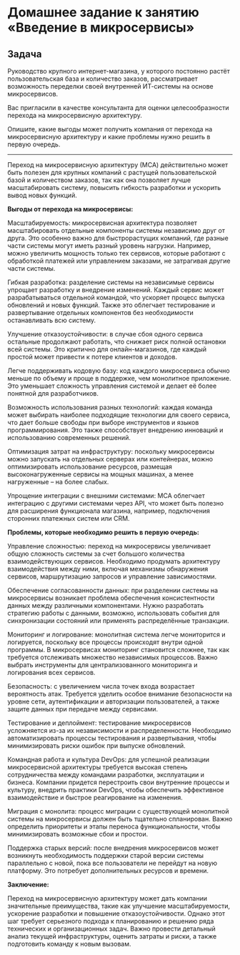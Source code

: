 # Домашнее задание к занятию «Введение в микросервисы»

## Задача

Руководство крупного интернет-магазина, у которого постоянно растёт пользовательская база и количество заказов, рассматривает возможность переделки своей внутренней   ИТ-системы на основе микросервисов. 

Вас пригласили в качестве консультанта для оценки целесообразности перехода на микросервисную архитектуру. 

Опишите, какие выгоды может получить компания от перехода на микросервисную архитектуру и какие проблемы нужно решить в первую очередь.



---



Переход на микросервисную архитектуру (МСА) действительно может быть полезен для крупных компаний с растущей пользовательской базой и количеством заказов, так как она позволяет лучше масштабировать систему, повысить гибкость разработки и ускорить вывод новых функций. 



**Выгоды от перехода на микросервисы:**

Масштабируемость: микросервисная архитектура позволяет масштабировать отдельные компоненты системы независимо друг от друга. Это особенно важно для быстрорастущих компаний, где разные части системы могут иметь разный уровень нагрузки. Например, можно увеличить мощность только тех сервисов, которые работают с обработкой платежей или управлением заказами, не затрагивая другие части системы.

Гибкая разработка: разделение системы на независимые сервисы упрощает разработку и внедрение изменений. Каждый сервис может разрабатываться отдельной командой, что ускоряет процесс выпуска обновлений и новых функций. Также это облегчает тестирование и развертывание отдельных компонентов без необходимости останавливать всю систему.

Улучшение отказоустойчивости: в случае сбоя одного сервиса остальные продолжают работать, что снижает риск полной остановки всей системы. Это критично для онлайн-магазинов, где каждый простой может привести к потере клиентов и доходов.

Легче поддерживать кодовую базу: код каждого микросервиса обычно меньше по объему и проще в поддержке, чем монолитное приложение. Это уменьшает сложность управления системой и делает её более понятной для разработчиков.

Возможность использования разных технологий: каждая команда может выбирать наиболее подходящие технологии для своего сервиса, что дает больше свободы при выборе инструментов и языков программирования. Это также способствует внедрению инноваций и использованию современных решений.

Оптимизация затрат на инфраструктуру: поскольку микросервисы можно запускать на отдельных серверах или контейнерах, можно оптимизировать использование ресурсов, размещая высоконагруженные сервисы на мощных машинах, а менее нагруженные – на более слабых.

Упрощение интеграции с внешними системами: МСА облегчает интеграцию с другими системами через API, что может быть полезно для расширения функционала магазина, например, подключения сторонних платежных систем или CRM.



**Проблемы, которые необходимо решить в первую очередь:**

Управление сложностью: переход на микросервисы увеличивает общую сложность системы за счет большого количества взаимодействующих сервисов. Необходимо продумать архитектуру взаимодействия между ними, включая механизмы обнаружения сервисов, маршрутизацию запросов и управление зависимостями.

Обеспечение согласованности данных: при разделении системы на микросервисы возникает проблема обеспечения консистентности данных между различными компонентами. Нужно разработать стратегию работы с данными, возможно, использовать события для синхронизации состояний или применять распределённые транзакции.

Мониторинг и логирование: монолитная система легче мониторится и логируется, поскольку все процессы происходят внутри одной программы. В микросервисах мониторинг становится сложнее, так как требуется отслеживать множество независимых процессов. Важно выбрать инструменты для централизованного мониторинга и логирования всех сервисов.

Безопасность: с увеличением числа точек входа возрастает вероятность атак. Требуется уделить особое внимание безопасности на уровне сети, аутентификации и авторизации пользователей, а также защите данных при передаче между сервисами.

Тестирование и деплоймент: тестирование микросервисов усложняется из-за их независимости и распределенности. Необходимо автоматизировать процессы тестирования и развертывания, чтобы минимизировать риски ошибок при выпуске обновлений.

Командная работа и культура DevOps: для успешной реализации микросервисной архитектуры требуется высокая степень сотрудничества между командами разработки, эксплуатации и бизнеса. Компании придется перестроить свои внутренние процессы и культуру, внедрить практики DevOps, чтобы обеспечить эффективное взаимодействие и быстрое реагирование на изменения.

Миграция с монолита: процесс миграции с существующей монолитной системы на микросервисы должен быть тщательно спланирован. Важно определить приоритеты и этапы переноса функциональности, чтобы минимизировать возможные сбои и простои.

Поддержка старых версий: после внедрения микросервисов может возникнуть необходимость поддержки старой версии системы параллельно с новой, пока все пользователи не перейдут на новую платформу. Это потребует дополнительных ресурсов и времени.



**Заключение:**

Переход на микросервисную архитектуру может дать компании значительные преимущества, такие как улучшение масштабируемости, ускорение разработки и повышение отказоустойчивости. Однако этот шаг требует серьезного подхода к планированию и решению ряда технических и организационных задач. Важно провести детальный анализ текущей инфраструктуры, оценить затраты и риски, а также подготовить команду к новым вызовам.